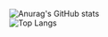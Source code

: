 ![Anurag's GitHub stats](https://github-readme-stats.vercel.app/api?username=Paulem79&show_icons=true&theme=cobalt)
<br>
![Top Langs](https://github-readme-stats.vercel.app/api/top-langs/?username=Paulem79&layout=pie&theme=cobalt)
